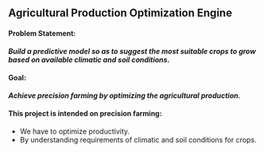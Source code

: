 ## Agricultural Production Optimization Engine

#### Problem Statement:
__*Build a predictive model so as to suggest the most suitable crops to grow based on available climatic and soil conditions.*__

#### Goal:
__*Achieve precision farming by optimizing the agricultural production.*__

#### This project is intended on precision farming:
- We have to optimize productivity.
- By understanding requirements of climatic and soil conditions for crops.
